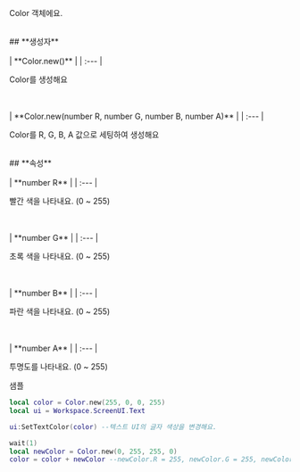 
Color 객체에요. 
<br>
## **생성자**

<br>
<br>
| **Color.new()** |
| :--- |

Color를 생성해요 
<br>
<br>
| **Color.new(number R, number G, number B, number A)** |
| :--- |

Color를 R, G, B, A 값으로 세팅하여 생성해요 
<br>
## **속성**

<br>
<br>
| **number R** |
| :--- |

빨간 색을 나타내요. (0 ~ 255) 
<br>
<br>
| **number G** |
| :--- |

초록 색을 나타내요. (0 ~ 255) 
<br>
<br>
| **number B** |
| :--- |

파란 색을 나타내요. (0 ~ 255) 
<br>
<br>
| **number A** |
| :--- |

투명도를 나타내요. (0 ~ 255) 

샘플 

```lua
local color = Color.new(255, 0, 0, 255)
local ui = Workspace.ScreenUI.Text

ui:SetTextColor(color) --텍스트 UI의 글자 색상을 변경해요.

wait(1)
local newColor = Color.new(0, 255, 255, 0)
color = color + newColor --newColor.R = 255, newColor.G = 255, newColor.B = 255, newColor.A = 255로 할당돼요.
```

